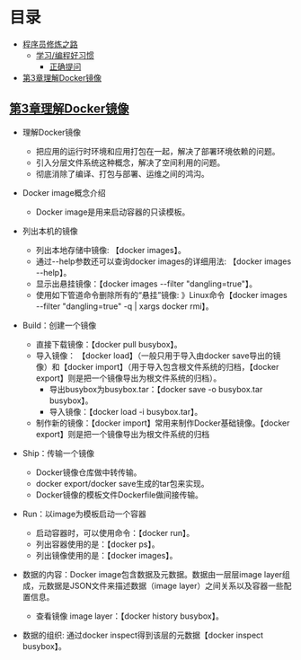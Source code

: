 


# 目录

- [程序员修炼之路](#程序员修炼之路)
    - [学习/编程好习惯](#学习编程好习惯)
        - [正确提问](#正确提问)
- [第3章理解Docker镜像](##第3章理解Docker镜像)


## [第3章理解Docker镜像](docs/第3章理解Docker镜像.md "第3章 理解Docker镜像")
* 理解Docker镜像
    * 把应用的运行时环境和应用打包在一起，解决了部署环境依赖的问题。
    * 引入分层文件系统这种概念，解决了空间利用的问题。
    * 彻底消除了编译、打包与部署、运维之间的鸿沟。

* Docker image概念介绍
    * Docker image是用来启动容器的只读模板。
    
* 列出本机的镜像
    * 列出本地存储中镜像: 【docker images】。
    * 通过--help参数还可以查询docker images的详细用法: 【docker images --help】。
    * 显示出悬挂镜像：【docker images --filter "dangling=true"】。
    * 使用如下管道命令删除所有的“悬挂”镜像: 》Linux命令【docker images --filter "dangling=true" -q | xargs  docker rmi】。
    
* Build：创建一个镜像
    * 直接下载镜像：【docker pull busybox】。
    * 导入镜像： 【docker load】（一般只用于导入由docker save导出的镜像）和【docker import】（用于导入包含根文件系统的归档，【docker export】则是把一个镜像导出为根文件系统的归档）。
        * 导出busybox为busybox.tar：【docker save -o busybox.tar busybox】。
        * 导入镜像：【docker load -i busybox.tar】。
    * 制作新的镜像：【docker import】常用来制作Docker基础镜像。【docker export】则是把一个镜像导出为根文件系统的归档

* Ship：传输一个镜像
    * Docker镜像仓库做中转传输。
    * docker export/docker save生成的tar包来实现。
    * Docker镜像的模板文件Dockerfile做间接传输。

* Run：以image为模板启动一个容器
    * 启动容器时，可以使用命令：【docker run】。
    * 列出容器使用的是：【docker ps】。
    * 列出镜像使用的是：【docker images】。

* 数据的内容：Docker image包含数据及元数据。数据由一层层image layer组成，元数据是JSON文件来描述数据（image layer）之间关系以及容器一些配置信息。
    * 查看镜像 image layer：【docker history busybox】。
    
* 数据的组织: 通过docker inspect得到该层的元数据【docker inspect busybox】。

































